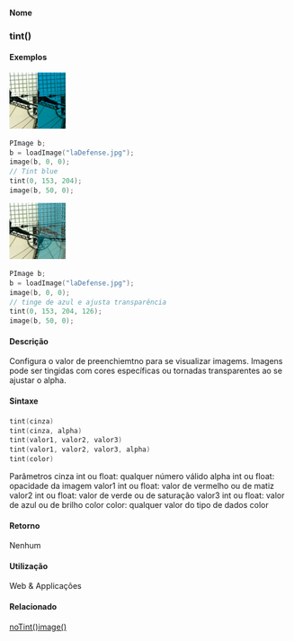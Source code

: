 
#### Nome
### tint()

#### Exemplos
<img border="0" height="100" src="media/tint_.jpg" width="100"/>

```pde
PImage b; 
b = loadImage("laDefense.jpg"); 
image(b, 0, 0); 
// Tint blue 
tint(0, 153, 204); 
image(b, 50, 0); 

```
<img border="0" height="100" src="media/tint_2.jpg" width="100"/>

```pde
PImage b; 
b = loadImage("laDefense.jpg"); 
image(b, 0, 0); 
// tinge de azul e ajusta transparência 
tint(0, 153, 204, 126); 
image(b, 50, 0); 

```

#### Descrição
Configura o valor de preenchiemtno para se
visualizar imagems. Imagens pode ser tingidas com cores
específicas ou tornadas transparentes ao se ajustar o
alpha.

#### Sintaxe
```pde
tint(cinza)
tint(cinza, alpha)
tint(valor1, valor2, valor3)
tint(valor1, valor2, valor3, alpha)
tint(color)

```
Parâmetros
cinza
int ou float: qualquer número válido
alpha
int ou float: opacidade da imagem
valor1
int ou float: valor de vermelho ou de matiz
valor2
int ou float: valor de verde ou de saturação
valor3
int ou float: valor de azul ou de brilho
color
color: qualquer valor do tipo de dados color

#### Retorno

	
Nenhum

#### Utilização

	
Web & Applicações

#### Relacionado
[noTint()](noTint_)[image()](image_)
